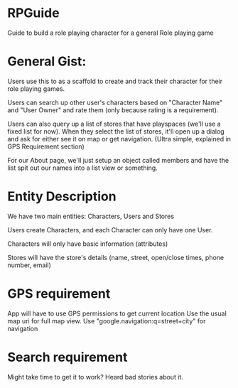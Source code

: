 # RPGuide
Guide to build a role playing character for a general Role playing game

# General Gist:
Users use this to as a scaffold to create and track their character for their role playing games. 

Users can search up other user's characters based on "Character Name" and "User Owner" and rate them (only because rating is a requirement).

Users can also query up a list of stores that have playspaces (we'll use a fixed list for now).  When they select the list of stores, it'll open up a dialog and ask for either see it on map or get navigation.  (Ultra simple, explained in GPS Requirement section)

For our About page, we'll just setup an object called members and have the list spit out our names into a list view or something.


# Entity Description
We have two main entities: Characters, Users and Stores

Users create Characters, and each Character can only have one User.

Characters will only have basic information (attributes)

Stores will have the store's details (name, street, open/close times, phone number, email)

# GPS requirement
App will have to use GPS permissions to get current location
Use the usual map uri for full map view.
Use "google.navigation:q=street+city" for navigation

# Search requirement
Might take time to get it to work?  Heard bad stories about it.
